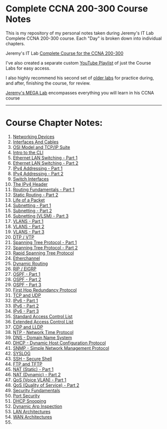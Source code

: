 # Complete CCNA 200-300 Course Notes

This is my repository of my personal notes taken during Jeremy's IT Lab Complete CCNA 200-300 course.
Each "Day" is broken down into individual chapters.

Jeremy's IT Lab [Complete Course for the CCNA 200-300](https://www.youtube.com/watch?v=H8W9oMNSuwo&list=PLxbwE86jKRgMpuZuLBivzlM8s2Dk5lXBQ) 

I've also created a separate custom [YouTube Playlist](https://www.youtube.com/watch?v=a1Im6GYaSno&list=PLeKkafR2n05H0FZNgcz2z56pMPooaskFr) of just the Course Labs for easy access.

I also highly recommend his second set of [older labs](https://www.youtube.com/watch?v=XgcGcrLKu1A&list=PLxbwE86jKRgMQ4HTuaJ7yQgA2BoNwY9ct) for practice during, and after, finishing the course, for review.

[Jeremy's MEGA Lab](https://www.youtube.com/watch?v=2p7-MluKAgE&list=PLeKkafR2n05G-C6sd19ZMKq7et__aDR1S) encompasses everything you will learn in his CCNA course

---

# Course Chapter Notes:

1. [Networking Devices](https://github.com/psaumur/CCNA/blob/main/Network_Devices.md)
2. [Interfaces And Cables](https://github.com/psaumur/CCNA/blob/main/Interfaces_and_Cables.md) 
3. [OSI Model and TCP/IP Suite](https://github.com/psaumur/CCNA/blob/main/OSI_Model_TCPSuite.md)
4. [Intro to the CLI](https://github.com/psaumur/CCNA/blob/main/intro_to_cli.md)
5. [Ethernet LAN Switching - Part 1](https://github.com/psaumur/CCNA/blob/main/Ethernet_LAN_Switching_Part1.md)
6. [Ethernet LAN Switching - Part 2](https://github.com/psaumur/CCNA/blob/main/Ethernet_LAN_Switching_Part2.md)
7. [IPv4 Addressing - Part 1](https://github.com/psaumur/CCNA/blob/main/IPv4_Addressing_Part1.md)
8. [IPv4 Addressing - Part 2](https://github.com/psaumur/CCNA/blob/main/IPv4_Addressing_Part2.md)
9. [Switch Interfaces](https://github.com/psaumur/CCNA/blob/main/Switch_Interfaces.md)
10. [The IPv4 Header](https://github.com/psaumur/CCNA/blob/main/The_IPv4_Header.md)
11. [Routing Fundamentals - Part 1](https://github.com/psaumur/CCNA/blob/main/Routing_Fundamentals_Part1.md)
12. [Static Routing - Part 2](https://github.com/psaumur/CCNA/blob/main/Static_Routing_Part2.md)
13. [Life of a Packet](https://github.com/psaumur/CCNA/blob/main/Life_of_a_Packet.md)
14. [Subnetting - Part 1](https://github.com/psaumur/CCNA/blob/main/Subnetting_Part1.md)
15. [Subnetting - Part 2](https://github.com/psaumur/CCNA/blob/main/Subnetting_Part2.md)
16. [Subnetting (VLSM) - Part 3](https://github.com/psaumur/CCNA/blob/main/Subnetting_VLSM_Part3.md)
17. [VLANS - Part 1](https://github.com/psaumur/CCNA/blob/main/VLAN_Part1.md)
18. [VLANS - Part 2](https://github.com/psaumur/CCNA/blob/main/VLAN_Part2.md)
19. [VLANS - Part 3](https://github.com/psaumur/CCNA/blob/main/VLAN_Part3.md)
20. [DTP / VTP](https://github.com/psaumur/CCNA/blob/main/DTP_VTP.md)
21. [Spanning Tree Protocol - Part 1](https://github.com/psaumur/CCNA/blob/main/Spanning_Tree_Protocol_Part1.md)
22. [Spanning Tree Protocol - Part 2](https://github.com/psaumur/CCNA/blob/main/Spanning_Tree_Protocol_Part2.md)
23. [Rapid Spanning Tree Protocol](https://github.com/psaumur/CCNA/blob/main/Rapid_Spanning_Tree_Protocol.md)
24. [Etherchannel](https://github.com/psaumur/CCNA/blob/main/Etherchannel.md)
25. [Dynamic Routing](https://github.com/psaumur/CCNA/blob/main/DynamicRouting.md)
26. [RIP / EIGRP](https://github.com/psaumur/CCNA/blob/main/RIP_and_EIGRP.md)
27. [OSPF - Part 1](https://github.com/psaumur/CCNA/blob/main/OSPF_Part1.md)
28. [OSPF - Part 2](https://github.com/psaumur/CCNA/blob/main/OSPF_Part2.md)
29. [OSPF - Part 3](https://github.com/psaumur/CCNA/blob/main/OSPF_Part3.md)
30. [First Hop Redundancy Protocol](https://github.com/psaumur/CCNA/blob/main/First_Hop_Redundancy_Protocols.md)
31. [TCP and UDP](https://github.com/psaumur/CCNA/blob/main/TCP_and_UDP.md)
32. [IPv6 - Part 1](https://github.com/psaumur/CCNA/blob/main/IPv6_Part1.md)
33. [IPv6 - Part 2]()
34. [IPv6 - Part 3]()
35. [Standard Access Control List]()
36. [Extended Access Control List]()
37. [CDP and LLDP]()
38. [NTP - Network Time Protocol]()
39. [DNS - Domain Name System]()
40. [DHCP - Dynamic Host Configuration Protocol]()
41. [SNMP - Simple Network Management Protocol]()
42. [SYSLOG]()
43. [SSH - Secure Shell]()
44. [FTP and TFTP]()
45. [NAT (Static) - Part 1]()
46. [NAT (Dynamic) - Part 2]()
47. [QoS (Voice VLAN) - Part 1]()
48. [QoS (Quality of Service) - Part 2]()
49. [Security Fundamentals]()
50. [Port Security]()
51. [DHCP Snooping]()
52. [Dynamic Arp Inspection]()
53. [LAN Architectures]()
54. [WAN Architectures]()
55. 


